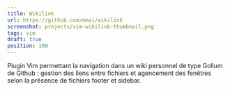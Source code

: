 ```yaml
---
title: Wikilink
url: https://github.com/mmai/wikilink
screenshot: projects/vim-wikilink-thumbnail.png
tags: vim
draft: true
position: 100
---
```


Plugin Vim permettant la navigation dans un wiki personnel de type Gollum de Github : gestion des liens entre fichiers et agencement des fenêtres selon la présence de fichiers footer et sidebar.

